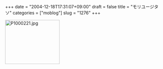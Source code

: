 +++
date = "2004-12-18T17:31:07+09:00"
draft = false
title = "モリユージタソ"
categories = ["moblog"]
slug = "1276"
+++

<img src="http://ieiriblog.jugem.cc/?image=4087" class="pict" width="176" height="144" alt="P1000221.jpg" />
&nbsp;
